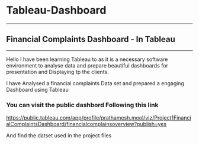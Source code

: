 # Tableau-Dashboard
___________________________________________________________________________________________________________________________________________________________

## Financial Complaints Dashboard - In Tableau
___________________________________________________________________________________________________________________________________________________________

Hello I have been learning Tableau to as it is a necessary software environment to analyse data and prepare beautiful dashboards for presentation and Displaying tp the clients.

I have Analysed a financial complaints Data set and prepared a engaging Dashboard using Tableau

### You can visit the public dashbord Following this link
https://public.tableau.com/app/profile/prathamesh.mool/viz/Project1FinancialComplaintsDashboard/financialcomplainsoverview?publish=yes

And find the datset used in the project files 
